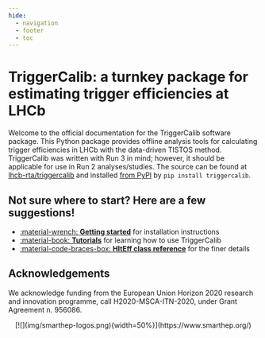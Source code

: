 ```yaml
---
hide:
  - navigation
  - footer
  - toc
---
```


# TriggerCalib: a turnkey package for estimating trigger efficiencies at LHCb

Welcome to the official documentation for the TriggerCalib software package.
This Python package provides offline analysis tools for calculating trigger efficiencies in LHCb with the data-driven TISTOS method.
TriggerCalib was written with Run 3 in mind; however, it should be applicable for use in Run 2 analyses/studies.
The source can be found at [lhcb-rta/triggercalib](https://gitlab.cern.ch/lhcb-rta/triggercalib) and installed [from PyPI](https://pypi.org) by ``pip install triggercalib``.


## Not sure where to start? Here are a few suggestions!
<div class="grid cards" markdown>

- [:material-wrench: __Getting started__](guide/getting-started.md) for installation instructions
- [:material-book: __Tutorials__](guide/tutorials.md) for learning how to use TriggerCalib
- [:material-code-braces-box: __HltEff class reference__](reference/hlteff.md) for the finer details

</div>


## Acknowledgements

We acknowledge funding from the European Union Horizon 2020 research and innovation programme, call H2020-MSCA-ITN-2020, under Grant Agreement n. 956086.

<center>
  [![](img/smarthep-logos.png){width=50%}](https://www.smarthep.org/)
</center>
